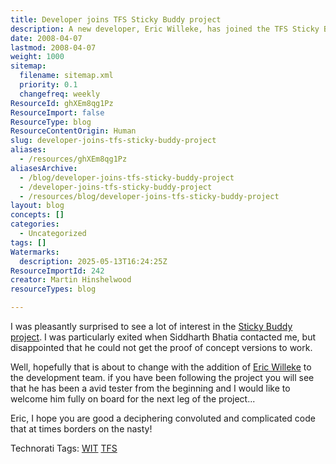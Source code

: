 ```yaml
---
title: Developer joins TFS Sticky Buddy project
description: A new developer, Eric Willeke, has joined the TFS Sticky Buddy project team, bringing experience as a tester to help improve and advance the project’s development.
date: 2008-04-07
lastmod: 2008-04-07
weight: 1000
sitemap:
  filename: sitemap.xml
  priority: 0.1
  changefreq: weekly
ResourceId: ghXEm8qg1Pz
ResourceImport: false
ResourceType: blog
ResourceContentOrigin: Human
slug: developer-joins-tfs-sticky-buddy-project
aliases:
  - /resources/ghXEm8qg1Pz
aliasesArchive:
  - /blog/developer-joins-tfs-sticky-buddy-project
  - /developer-joins-tfs-sticky-buddy-project
  - /resources/blog/developer-joins-tfs-sticky-buddy-project
layout: blog
concepts: []
categories:
  - Uncategorized
tags: []
Watermarks:
  description: 2025-05-13T16:24:25Z
ResourceImportId: 242
creator: Martin Hinshelwood
resourceTypes: blog

---
```

I was pleasantly surprised to see a lot of interest in the [Sticky Buddy project](http://blog.hinshelwood.com/archive/2008/02/05/tfs-sticky-buddy-codeplex-project.aspx). I was particularly exited when Siddharth Bhatia contacted me, but disappointed that he could not get the proof of concept versions to work.

Well, hopefully that is about to change with the addition of [Eric Willeke](http://manicprogrammer.com/cs/blogs/willeke/default.aspx) to the development team. if you have been following the project you will see that he has been a avid tester from the beginning and I would like to welcome him fully on board for the next leg of the project...

Eric, I hope you are good a deciphering convoluted and complicated code that at times borders on the nasty!

Technorati Tags: [WIT](http://technorati.com/tags/WIT) [TFS](http://technorati.com/tags/TFS)
